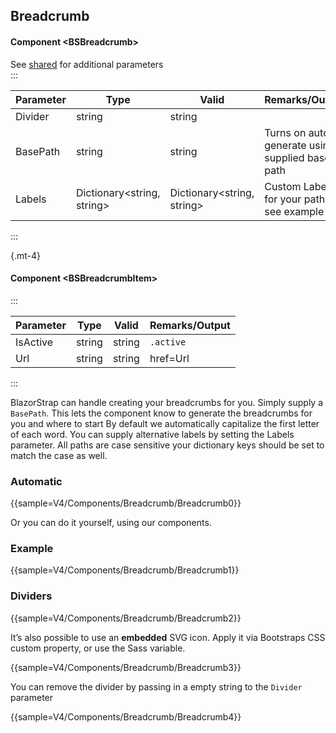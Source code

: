 ﻿## Breadcrumb
#### Component \<BSBreadcrumb\>
See [shared](layout/shared) for additional parameters    
:::

| Parameter | Type                       | Valid                      | Remarks/Output                                  | 
|-----------|----------------------------|----------------------------|-------------------------------------------------|
| Divider   | string                     | string                     |                                                 | {.table-striped}  
| BasePath  | string                     | string                     | Turns on auto generate using supplied base path |
| Labels    | Dictionary<string, string> | Dictionary<string, string> | Custom Labels for your paths see example        |

:::

{.mt-4}
#### Component \<BSBreadcrumbItem\>
:::

| Parameter | Type   | Valid  | Remarks/Output | 
|-----------|--------|--------|----------------|
| IsActive  | string | string | `.active`      | {.table-striped}  
| Url       | string | string | href=Url       |

:::

BlazorStrap can handle creating your breadcrumbs for you. 
Simply supply a `BasePath`. This lets the component know to generate the breadcrumbs for you and where to start
By default we automatically capitalize the first letter of each word. You can supply alternative labels by setting the Labels parameter.
All paths are case sensitive your dictionary keys should be set to match the case as well.

### Automatic

{{sample=V4/Components/Breadcrumb/Breadcrumb0}}

Or you can do it yourself, using our components.

### Example

{{sample=V4/Components/Breadcrumb/Breadcrumb1}}

### Dividers

{{sample=V4/Components/Breadcrumb/Breadcrumb2}}


It’s also possible to use an **embedded** SVG icon. Apply it via Bootstraps CSS custom property, or use the Sass variable.

{{sample=V4/Components/Breadcrumb/Breadcrumb3}}

You can remove the divider by passing in a empty string to the `Divider` parameter

{{sample=V4/Components/Breadcrumb/Breadcrumb4}}
